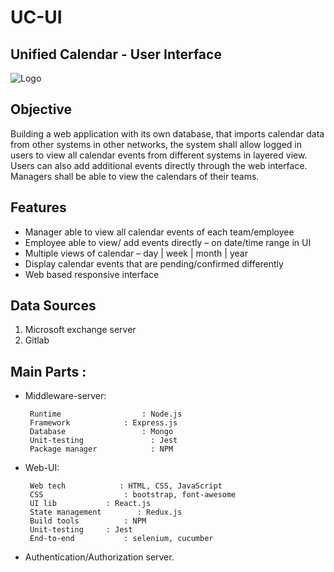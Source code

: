 # UC-UI
## Unified Calendar - User Interface
![Logo](https://omextemplates.content.office.net/support/templates/en-us/lt16410086.png)

## Objective

Building a web application with its own database, that imports calendar data from other systems in other networks, the system shall allow logged in users to view all calendar events from different systems in layered view. Users can also add additional events directly through the web interface. Managers shall be able to view the calendars of their teams.

## Features

  * Manager able to view all calendar events of each team/employee
  * Employee able to view/ add events directly – on date/time range in UI
  * Multiple views of calendar – day | week | month | year
  * Display calendar events that are pending/confirmed differently
  * Web based responsive interface


## Data Sources
1. Microsoft exchange server
2. Gitlab

## Main Parts :

* Middleware-server:

       Runtime            	    : Node.js
       Framework       	    : Express.js	
       Database          	    : Mongo 
       Unit-testing               : Jest
       Package manager            : NPM
      
* Web-UI:

       Web tech            : HTML, CSS, JavaScript
       CSS		         	: bootstrap, font-awesome
       UI lib          	: React.js
       State management        : Redux.js
       Build tools      	: NPM 
       Unit-testing   	: Jest
       End-to-end    		: selenium, cucumber
       
* Authentication/Authorization server.


